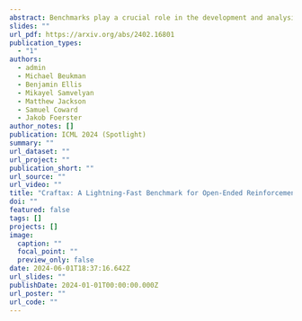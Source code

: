 ```yaml
---
abstract: Benchmarks play a crucial role in the development and analysis of reinforcement learning (RL) algorithms. We identify that existing benchmarks used for research into open-ended learning fall into one of two categories. Either they are too slow for meaningful research to be performed without enormous computational resources, like Crafter, NetHack and Minecraft, or they are not complex enough to pose a significant challenge, like Minigrid and Procgen. To remedy this, we first present Craftax-Classic, a ground-up rewrite of Crafter in JAX that runs up to 250x faster than the Python-native original. A run of PPO using 1 billion environment interactions finishes in under an hour using only a single GPU and averages 90% of the optimal reward. To provide a more compelling challenge we present the main Craftax benchmark, a significant extension of the Crafter mechanics with elements inspired from NetHack. Solving Craftax requires deep exploration, long term planning and memory, as well as continual adaptation to novel situations as more of the world is discovered. We show that existing methods including global and episodic exploration, as well as unsupervised environment design fail to make material progress on the benchmark. We believe that Craftax can for the first time allow researchers to experiment in a complex, open-ended environment with limited computational resources.
slides: ""
url_pdf: https://arxiv.org/abs/2402.16801
publication_types:
  - "1"
authors:
  - admin
  - Michael Beukman
  - Benjamin Ellis
  - Mikayel Samvelyan
  - Matthew Jackson
  - Samuel Coward
  - Jakob Foerster
author_notes: []
publication: ICML 2024 (Spotlight)
summary: ""
url_dataset: ""
url_project: ""
publication_short: ""
url_source: ""
url_video: ""
title: "Craftax: A Lightning-Fast Benchmark for Open-Ended Reinforcement Learning"
doi: ""
featured: false
tags: []
projects: []
image:
  caption: ""
  focal_point: ""
  preview_only: false
date: 2024-06-01T18:37:16.642Z
url_slides: ""
publishDate: 2024-01-01T00:00:00.000Z
url_poster: ""
url_code: ""
---
```

